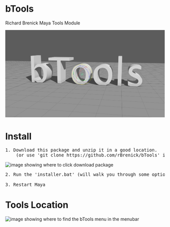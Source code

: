 # bTools
Richard Brenick Maya Tools Module

![tool header image](docs/header_image.png)


# Install

<pre>
1. Download this package and unzip it in a good location.
    (or use 'git clone https://github.com/rBrenick/bTools' if you have git installed)
</pre>
![image showing where to click download package](https://raw.githubusercontent.com/rBrenick/bTools/master/docs/download_package_image.png)
<pre>
2. Run the 'installer.bat' (will walk you through some options for install)

3. Restart Maya
</pre>

# Tools Location

![image showing where to find the bTools menu in the menubar](https://raw.githubusercontent.com/rBrenick/bTools/master/docs/example_image.png)
